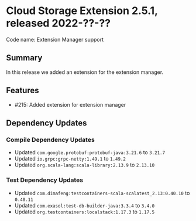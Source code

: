 # Cloud Storage Extension 2.5.1, released 2022-??-??

Code name: Extension Manager support

## Summary

In this release we added an extension for the extension manager.

## Features

* #215: Added extension for extension manager

## Dependency Updates

### Compile Dependency Updates

* Updated `com.google.protobuf:protobuf-java:3.21.6` to `3.21.7`
* Updated `io.grpc:grpc-netty:1.49.1` to `1.49.2`
* Updated `org.scala-lang:scala-library:2.13.9` to `2.13.10`

### Test Dependency Updates

* Updated `com.dimafeng:testcontainers-scala-scalatest_2.13:0.40.10` to `0.40.11`
* Updated `com.exasol:test-db-builder-java:3.3.4` to `3.4.0`
* Updated `org.testcontainers:localstack:1.17.3` to `1.17.5`
